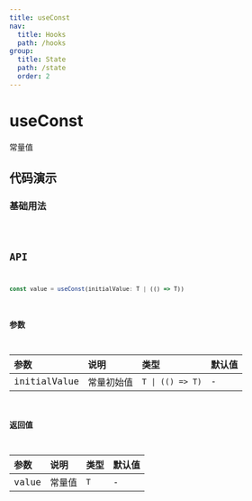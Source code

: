 ```yaml
---
title: useConst
nav:
  title: Hooks
  path: /hooks
group:
  title: State
  path: /state
  order: 2
---
```


# useConst

常量值

## 代码演示

### 基础用法

<code src="./demo/demo1.tsx" />

## API

```typescript
const value = useConst(initialValue: T | (() => T))
```

### 参数

| 参数         | 说明       | 类型             | 默认值 |
| :----------- | :--------- | :--------------- | :----- |
| initialValue | 常量初始值 | `T \| (() => T)` | -      |

### 返回值

| 参数  | 说明   | 类型 | 默认值 |
| :---- | :----- | :--- | :----- |
| value | 常量值 | `T`  | -      |
